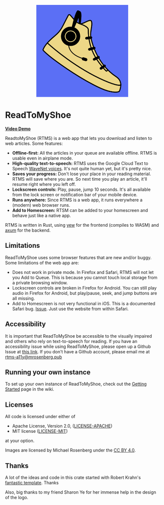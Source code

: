 <p align="center">
    <img width="300" height="300" src="logos/rtms-color-512x512.png" alt="ReadToMyShoe logo: A sneaker wearing a headset with a microphone">
</p>

# ReadToMyShoe

[**Video Demo**](https://www.dropbox.com/s/7i65qyv2i9uosp5/readtomyshoe_demo.mp4?dl=0)

ReadtoMyShoe (RTMS) is a web app that lets you download and listen to web articles. Some features:

* **Offline-first:** All the articles in your queue are available offline. RTMS is usable even in airplane mode.
* **High-quality text-to-speech:** RTMS uses the Google Cloud Text to Speech [WaveNet voices](https://cloud.google.com/text-to-speech/docs/wavenet). It's not quite human yet, but it's pretty nice.
* **Saves your progress:** Don't lose your place in your reading material. RTMS will save where you are. So next time you play an article, it'll resume right where you left off.
* **Lockscreen controls:** Play, pause, jump 10 seconds. It's all available from the lock screen or notification bar of your mobile device.
* **Runs anywhere:** Since RTMS is a web app, it runs everywhere a (modern) web browser runs.
* **Add to Homescreen:** RTSM can be added to your homescreen and behave just like a native app.

RTMS is written in Rust, using [yew](https://yew.rs/) for the frontend (compiles to WASM) and [axum](https://github.com/tokio-rs/axum) for the backend.

## Limitations

ReadToMyShoe uses some browser features that are new and/or buggy. Some limitations of the web app are:

* Does not work in private mode. In Firefox and Safari, RTMS will not let you Add to Queue. This is because you cannot touch local storage from a private browsing window.
* Lockscreen controls are broken in Firefox for Android. You can still play audio in Firefox for Android, but play/pause, seek, and jump buttons are all missing.
* Add to Homescreen is not very functional in iOS. This is a documented Safari bug. [Issue](https://github.com/rozbb/readtomyshoe/issues/4). Just use the website from within Safari.

## Accessibility

It is important that ReadToMyShoe be accessible to the visually impaired and others who rely on text-to-speech for reading. If you have an accessibility issue while using ReadToMyShoe, please open up a Github Issue at [this link](https://github.com/rozbb/readtomyshoe/issues/new). If you don't have a Github account, please email me at rtms-a11y@mrosenberg.pub

## Running your own instance

To set up your own instance of ReadToMyShoe, check out the [Getting Started](https://github.com/rozbb/readtomyshoe/wiki/Getting-Started) page in the wiki.

## Licenses

All code is licensed under either of

 * Apache License, Version 2.0, ([LICENSE-APACHE](LICENSE-APACHE))
 * MIT license ([LICENSE-MIT](LICENSE-MIT))

at your option.

Images are licensed by Michael Rosenberg under the [CC BY 4.0](https://creativecommons.org/licenses/by/4.0/).

## Thanks

A lot of the ideas and code in this crate started with Robert Krahn's [fantastic template](https://robert.kra.hn/posts/2022-04-03_rust-web-wasm/#making-the-file-server-support-a-spa-app). Thanks

Also, big thanks to my friend Sharon Ye for her immense help in the design of the logo.
